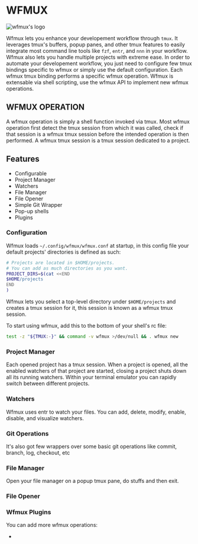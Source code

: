 # WFMUX

![wfmux's logo](url)

Wfmux lets you enhance your developement workflow through `tmux`. It leverages
tmux's buffers, popup panes, and other tmux features to easily integrate most
command line tools like `fzf`, `entr`, and `nnn` in your workflow. Wfmux also
lets you handle multiple projects with extreme ease. In order to automate your
developement workflow, you just need to configure few tmux bindings specific to
wfmux or simply use the default configuration. Each wfmux tmux binding performs
a specific wfmux operation. Wfmux is extensable via shell scripting, use the
wfmux API to implement new wfmux operations.

## WFMUX OPERATION

A wfmux operation is simply a shell function invoked via tmux. Most wfmux
operation first detect the tmux session from which it was called, check if
that session is a wfmux tmux session before the intended operation is
then performed. A wfmux tmux session is a tmux session dedicated to a
project.

## Features

* Configurable
* Project Manager
* Watchers
* File Manager
* File Opener
* Simple Git Wrapper
* Pop-up shells
* Plugins

### Configuration

Wfmux loads `~/.config/wfmux/wfmux.conf` at startup, in this config file your
default projects' directories is defined as such:

```sh
# Projects are located in $HOME/projects.
# You can add as much directories as you want.
PROJECT_DIRS=$(cat <<END
$HOME/projects
END
)
```

Wfmux lets you select a top-level directory under `$HOME/projects` and creates
a tmux session for it, this session is known as a wfmux tmux session.

To start using wfmux, add this to the bottom of your shell's rc file:

```sh
test -z "${TMUX:-}" && command -v wfmux >/dev/null && . wfmux new
```

### Project Manager

Each opened project has a tmux session. When a project is opened, all the enabled
watchers of that project are started, closing a project shuts down all its running
watchers. Within your terminal emulator you can rapidly switch between different
projects.

### Watchers 

Wfmux uses entr to watch your files. You can add, delete, modify, enable, disable,
and visualize watchers.

### Git Operations

It's also got few wrappers over some basic git operations like commit, branch, log,
checkout, etc


### File Manager

Open your file manager on a popup tmux pane, do stuffs and then exit.

### File Opener


### Wfmux Plugins

You can add more wfmux operations:

* 
